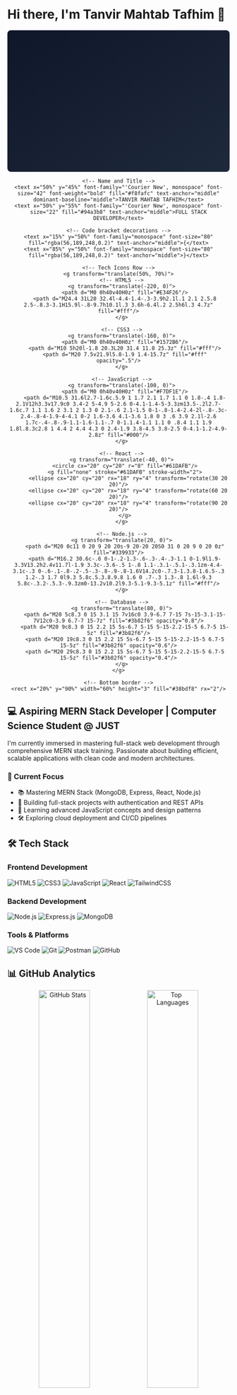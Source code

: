 # Hi there, I'm Tanvir Mahtab Tafhim 👋

<div align="center">
  <svg width="100%" height="320px" xmlns="http://www.w3.org/2000/svg">
    <!-- Dark gradient background -->
    <defs>
      <linearGradient id="gradient" x1="0%" y1="0%" x2="100%" y2="100%">
        <stop offset="0%" stop-color="#0f172a" />
        <stop offset="100%" stop-color="#1e293b" />
      </linearGradient>
    </defs>
    <rect width="100%" height="100%" fill="url(#gradient)" rx="8"/>
    
    <!-- Name and Title -->
    <text x="50%" y="45%" font-family="'Courier New', monospace" font-size="42" font-weight="bold" fill="#f8fafc" text-anchor="middle" dominant-baseline="middle">TANVIR MAHTAB TAFHIM</text>
    <text x="50%" y="55%" font-family="'Courier New', monospace" font-size="22" fill="#94a3b8" text-anchor="middle">FULL STACK DEVELOPER</text>
    
    <!-- Code bracket decorations -->
    <text x="15%" y="50%" font-family="monospace" font-size="80" fill="rgba(56,189,248,0.2)" text-anchor="middle">{</text>
    <text x="85%" y="50%" font-family="monospace" font-size="80" fill="rgba(56,189,248,0.2)" text-anchor="middle">}</text>
    
    <!-- Tech Icons Row -->
    <g transform="translate(50%, 70%)">
      <!-- HTML5 -->
      <g transform="translate(-220, 0)">
        <path d="M0 0h40v40H0z" fill="#E34F26"/>
        <path d="M24.4 31L20 32.4l-4.4-1.4-.3-3.9h2.1l.1 2.1 2.5.8 2.5-.8.3-3.1H15.9l-.8-9.7h10.1l.3 3.6h-6.4l.2 2.5h6l.3 4.7z" fill="#fff"/>
      </g>
      
      <!-- CSS3 -->
      <g transform="translate(-160, 0)">
        <path d="M0 0h40v40H0z" fill="#1572B6"/>
        <path d="M10 5h20l-1.8 20.3L20 31.4 11.8 25.3z" fill="#fff"/>
        <path d="M20 7.5v21.9l5.8-1.9 1.4-15.7z" fill="#fff" opacity=".5"/>
      </g>
      
      <!-- JavaScript -->
      <g transform="translate(-100, 0)">
        <path d="M0 0h40v40H0z" fill="#F7DF1E"/>
        <path d="M10.5 31.6l2.7-1.6c.5.9 1 1.7 2.1 1.7 1.1 0 1.8-.4 1.8-2.1V12h3.3v17.9c0 3.4-2 5-4.9 5-2.6 0-4.1-1.4-5-3.3zm13.5-.2l2.7-1.6c.7 1.1 1.6 2 3.1 2 1.3 0 2.1-.6 2.1-1.5 0-1-.8-1.4-2.4-2l-.8-.3c-2.4-.8-4-1.9-4-4.1 0-2 1.6-3.6 4.1-3.6 1.8 0 3 .6 3.9 2.1l-2.6 1.7c-.4-.8-.9-1.1-1.6-1.1-.7 0-1.1.4-1.1 1.1 0 .8.4 1.1 1.9 1.8l.8.3c2.8 1 4.4 2 4.4 4.3 0 2.4-1.9 3.8-4.5 3.8-2.5 0-4.1-1.2-4.9-2.8z" fill="#000"/>
      </g>
      
      <!-- React -->
      <g transform="translate(-40, 0)">
        <circle cx="20" cy="20" r="8" fill="#61DAFB"/>
        <g fill="none" stroke="#61DAFB" stroke-width="2">
          <ellipse cx="20" cy="20" rx="18" ry="4" transform="rotate(30 20 20)"/>
          <ellipse cx="20" cy="20" rx="18" ry="4" transform="rotate(60 20 20)"/>
          <ellipse cx="20" cy="20" rx="18" ry="4" transform="rotate(90 20 20)"/>
        </g>
      </g>
      
      <!-- Node.js -->
      <g transform="translate(20, 0)">
        <path d="M20 0c11 0 20 9 20 20s-9 20-20 20S0 31 0 20 9 0 20 0z" fill="#339933"/>
        <path d="M16.2 30.6c-.6 0-1-.2-1.3-.6-.3-.4-.3-1.1 0-1.9l1.9-3.3V13.2h2.4v11.7l-1.9 3.3c-.3.6-.5 1-.8 1.1-.3.1-.5.1-.3.1zm-4.4-3.1c-.3 0-.6-.1-.8-.2-.5-.3-.8-.9-.8-1.6V14.2c0-.7.3-1.3.8-1.6.5-.3 1.2-.3 1.7 0l9.3 5.8c.5.3.8.9.8 1.6 0 .7-.3 1.3-.8 1.6l-9.3 5.8c-.3.2-.5.3-.9.3zm0-13.2v10.2l9.3-5.1-9.3-5.1z" fill="#fff"/>
      </g>
      
      <!-- Database -->
      <g transform="translate(80, 0)">
        <path d="M20 5c8.3 0 15 3.1 15 7v16c0 3.9-6.7 7-15 7s-15-3.1-15-7V12c0-3.9 6.7-7 15-7z" fill="#3b82f6" opacity="0.8"/>
        <path d="M20 9c8.3 0 15 2.2 15 5s-6.7 5-15 5-15-2.2-15-5 6.7-5 15-5z" fill="#3b82f6"/>
        <path d="M20 19c8.3 0 15 2.2 15 5s-6.7 5-15 5-15-2.2-15-5 6.7-5 15-5z" fill="#3b82f6" opacity="0.6"/>
        <path d="M20 29c8.3 0 15 2.2 15 5s-6.7 5-15 5-15-2.2-15-5 6.7-5 15-5z" fill="#3b82f6" opacity="0.4"/>
      </g>
    </g>
    
    <!-- Bottom border -->
    <rect x="20%" y="90%" width="60%" height="3" fill="#38bdf8" rx="2"/>
  </svg>
</div>

## 💻 Aspiring MERN Stack Developer | Computer Science Student @ JUST

I'm currently immersed in mastering full-stack web development through comprehensive MERN stack training. Passionate about building efficient, scalable applications with clean code and modern architectures.

### 🚀 Current Focus
- 📚 Mastering MERN Stack (MongoDB, Express, React, Node.js)
- 🔨 Building full-stack projects with authentication and REST APIs
- 🌱 Learning advanced JavaScript concepts and design patterns
- 🛠️ Exploring cloud deployment and CI/CD pipelines

## 🛠️ Tech Stack

### Frontend Development
![HTML5](https://img.shields.io/badge/HTML5-E34F26?style=for-the-badge&logo=html5&logoColor=white)
![CSS3](https://img.shields.io/badge/CSS3-1572B6?style=for-the-badge&logo=css3&logoColor=white)
![JavaScript](https://img.shields.io/badge/JavaScript-F7DF1E?style=for-the-badge&logo=javascript&logoColor=black)
![React](https://img.shields.io/badge/React-20232A?style=for-the-badge&logo=react&logoColor=61DAFB)
![TailwindCSS](https://img.shields.io/badge/Tailwind_CSS-38B2AC?style=for-the-badge&logo=tailwind-css&logoColor=white)

### Backend Development
![Node.js](https://img.shields.io/badge/Node.js-43853D?style=for-the-badge&logo=node.js&logoColor=white)
![Express.js](https://img.shields.io/badge/Express.js-404D59?style=for-the-badge&logo=express&logoColor=white)
![MongoDB](https://img.shields.io/badge/MongoDB-4EA94B?style=for-the-badge&logo=mongodb&logoColor=white)

### Tools & Platforms
![VS Code](https://img.shields.io/badge/VS_Code-007ACC?style=for-the-badge&logo=visual-studio-code&logoColor=white)
![Git](https://img.shields.io/badge/Git-F05032?style=for-the-badge&logo=git&logoColor=white)
![Postman](https://img.shields.io/badge/Postman-FF6C37?style=for-the-badge&logo=postman&logoColor=white)
![GitHub](https://img.shields.io/badge/GitHub-100000?style=for-the-badge&logo=github&logoColor=white)

## 📊 GitHub Analytics

<div align="center">
  <img width="48%" src="https://github-readme-stats.vercel.app/api?username=TaFhiM12&show_icons=true&theme=radical&hide_border=true&include_all_commits=true&count_private=true" alt="GitHub Stats"/>
  <img width="48%" src="https://github-readme-stats.vercel.app/api/top-langs/?username=TaFhiM12&layout=compact&theme=radical&hide_border=true" alt="Top Languages"/>
</div>

<div align="center">
  <img src="https://streak-stats.demolab.com/?user=TaFhiM12&theme=radical&hide_border=true" alt="GitHub Streak"/>
</div>

## 📫 Let's Connect

[![LinkedIn](https://img.shields.io/badge/LinkedIn-0077B5?style=for-the-badge&logo=linkedin&logoColor=white)](https://linkedin.com/in/tanvir-mahtab-tafhim-78161b285/)
[![Email](https://img.shields.io/badge/Email-D14836?style=for-the-badge&logo=gmail&logoColor=white)](mailto:your.email@example.com)
[![Portfolio](https://img.shields.io/badge/Portfolio-%23000000.svg?style=for-the-badge&logo=firefox&logoColor=#FF7139)](https://your-portfolio.com)

## 🏆 GitHub Achievements

![](https://github-profile-trophy.vercel.app/?username=TaFhiM12&theme=radical&margin-w=15&no-frame=true&row=2&column=4)
